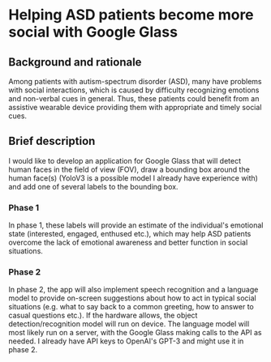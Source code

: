# Helping ASD patients become more social with Google Glass

## Background and rationale

Among patients with autism-spectrum disorder (ASD), many have problems with social interactions, which is caused by difficulty recognizing emotions and non-verbal cues in general. Thus, these patients could benefit from an assistive wearable device providing them with appropriate and timely social cues.

## Brief description

I would like to develop an application for Google Glass that will detect human faces in the field of view (FOV), draw a bounding box around the human face(s) (YoloV3 is a possible model I already have experience with) and add one of several labels to the bounding box. 

### Phase 1

In phase 1, these labels will provide an estimate of the individual's emotional state (interested, engaged, enthused etc.), which may help ASD patients overcome the lack of emotional awareness and better function in social situations. 

### Phase 2

In phase 2, the app will also implement speech recognition and a language model to provide on-screen suggestions about how to act in typical social situations (e.g. what to say back to a common greeting, how to answer to casual questions etc.). If the hardware allows, the object detection/recognition model will run on device. The language model will most likely run on a server, with the Google Glass making calls to the API as needed. I already have API keys to OpenAI's GPT-3 and might use it in phase 2.
